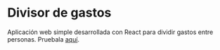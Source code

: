 # Divisor de gastos
Aplicación web simple desarrollada con React para dividir gastos entre personas.
Pruebala [aquí](https://im-tower.github.io/divisor-gastos).
